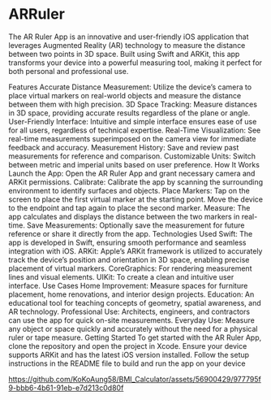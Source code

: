 # ARRuler

The AR Ruler App is an innovative and user-friendly iOS application that leverages Augmented Reality (AR) technology to measure the distance between two points in 3D space. Built using Swift and ARKit, this app transforms your device into a powerful measuring tool, making it perfect for both personal and professional use.

Features
Accurate Distance Measurement: Utilize the device’s camera to place virtual markers on real-world objects and measure the distance between them with high precision.
3D Space Tracking: Measure distances in 3D space, providing accurate results regardless of the plane or angle.
User-Friendly Interface: Intuitive and simple interface ensures ease of use for all users, regardless of technical expertise.
Real-Time Visualization: See real-time measurements superimposed on the camera view for immediate feedback and accuracy.
Measurement History: Save and review past measurements for reference and comparison.
Customizable Units: Switch between metric and imperial units based on user preference.
How It Works
Launch the App: Open the AR Ruler App and grant necessary camera and ARKit permissions.
Calibrate: Calibrate the app by scanning the surrounding environment to identify surfaces and objects.
Place Markers: Tap on the screen to place the first virtual marker at the starting point. Move the device to the endpoint and tap again to place the second marker.
Measure: The app calculates and displays the distance between the two markers in real-time.
Save Measurements: Optionally save the measurement for future reference or share it directly from the app.
Technologies Used
Swift: The app is developed in Swift, ensuring smooth performance and seamless integration with iOS.
ARKit: Apple’s ARKit framework is utilized to accurately track the device’s position and orientation in 3D space, enabling precise placement of virtual markers.
CoreGraphics: For rendering measurement lines and visual elements.
UIKit: To create a clean and intuitive user interface.
Use Cases
Home Improvement: Measure spaces for furniture placement, home renovations, and interior design projects.
Education: An educational tool for teaching concepts of geometry, spatial awareness, and AR technology.
Professional Use: Architects, engineers, and contractors can use the app for quick on-site measurements.
Everyday Use: Measure any object or space quickly and accurately without the need for a physical ruler or tape measure.
Getting Started
To get started with the AR Ruler App, clone the repository and open the project in Xcode. Ensure your device supports ARKit and has the latest iOS version installed. Follow the setup instructions in the README file to build and run the app on your device

https://github.com/KoKoAung58/BMI_Calculator/assets/56900429/977795f9-bbb6-4b61-91eb-e7d213c0d80f
